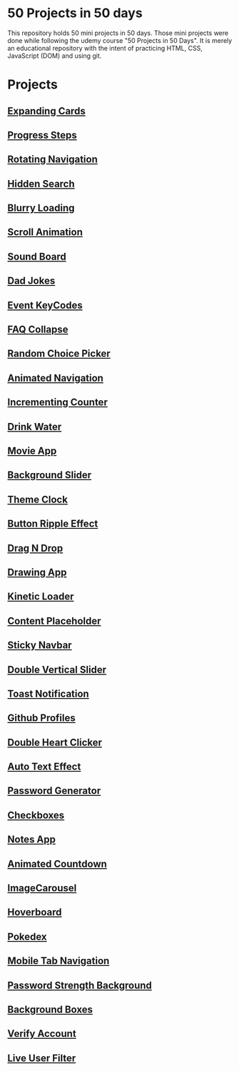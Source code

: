 # 50 Projects in 50 days

This repository holds 50 mini projects in 50 days. Those mini projects were done while following the udemy course "50 Projects in 50 Days". It is merely an educational repository with
the intent of practicing HTML, CSS, JavaScript (DOM) and using git.

# Projects

## [Expanding Cards](https://github.com/Tales-Andrade/50projects-50days/tree/main/ExpandingCards)

## [Progress Steps](https://github.com/Tales-Andrade/50projects-50days/tree/main/ProgressSteps)

## [Rotating Navigation](https://github.com/Tales-Andrade/50projects-50days/tree/main/RotatingNavigation)

## [Hidden Search](https://github.com/Tales-Andrade/50projects-50days/tree/main/HiddenSearch)

## [Blurry Loading](https://github.com/Tales-Andrade/50projects-50days/tree/main/BlurryLoading)

## [Scroll Animation](https://github.com/Tales-Andrade/50projects-50days/tree/main/ScrollAnimation)

## [Sound Board](https://github.com/Tales-Andrade/50projects-50days/tree/main/SoundBoard)

## [Dad Jokes](https://github.com/Tales-Andrade/50projects-50days/tree/main/DadJokes)

## [Event KeyCodes](https://github.com/Tales-Andrade/50projects-50days/tree/main/EventKeyCodes)

## [FAQ Collapse](https://github.com/Tales-Andrade/50projects-50days/tree/main/FAQCollapse)

## [Random Choice Picker](https://github.com/Tales-Andrade/50projects-50days/tree/main/RandomChoicePicker)

## [Animated Navigation](https://github.com/Tales-Andrade/50projects-50days/tree/main/AnimatedNavigation)

## [Incrementing Counter](https://github.com/Tales-Andrade/50projects-50days/tree/main/IncrementingCounter)

## [Drink Water](https://github.com/Tales-Andrade/50projects-50days/tree/main/DrinkWater)

## [Movie App](https://github.com/Tales-Andrade/50projects-50days/tree/main/MovieApp)

## [Background Slider](https://github.com/Tales-Andrade/50projects-50days/tree/main/BackgroundSlider)

## [Theme Clock](https://github.com/Tales-Andrade/50projects-50days/tree/main/ThemeClock)

## [Button Ripple Effect](https://github.com/Tales-Andrade/50projects-50days/tree/main/ButtonRippleEffect)

## [Drag N Drop](https://github.com/Tales-Andrade/50projects-50days/tree/main/DragNDrop)

## [Drawing App](https://github.com/Tales-Andrade/50projects-50days/tree/main/DrawingApp)

## [Kinetic Loader](https://github.com/Tales-Andrade/50projects-50days/tree/main/KineticLoader)

## [Content Placeholder](https://github.com/Tales-Andrade/50projects-50days/tree/main/ContentPlaceholder)

## [Sticky Navbar](https://github.com/Tales-Andrade/50projects-50days/tree/main/StickyNavbar)

## [Double Vertical Slider](https://github.com/Tales-Andrade/50projects-50days/tree/main/DoubleVerticalSlider)

## [Toast Notification](https://github.com/Tales-Andrade/50projects-50days/tree/main/ToastNotification)

## [Github Profiles](https://github.com/Tales-Andrade/50projects-50days/tree/main/GithubProfiles)

## [Double Heart Clicker](https://github.com/Tales-Andrade/50projects-50days/tree/main/DoubleHeartClicker)

## [Auto Text Effect](https://github.com/Tales-Andrade/50projects-50days/tree/main/AutoTextEffect)

## [Password Generator](https://github.com/Tales-Andrade/50projects-50days/tree/main/PasswordGenerator)

## [Checkboxes](https://github.com/Tales-Andrade/50projects-50days/tree/main/Checkboxes)

## [Notes App](https://github.com/Tales-Andrade/50projects-50days/tree/main/NotesApp)

## [Animated Countdown](https://github.com/Tales-Andrade/50projects-50days/tree/main/AnimatedCountdown)

## [ImageCarousel](https://github.com/Tales-Andrade/50projects-50days/tree/main/ImageCarousel)

## [Hoverboard](https://github.com/Tales-Andrade/50projects-50days/tree/main/Hoverboard)

## [Pokedex](https://github.com/Tales-Andrade/50projects-50days/tree/main/Pokedex)

## [Mobile Tab Navigation](https://github.com/Tales-Andrade/50projects-50days/tree/main/MobileTabNavigation)

## [Password Strength Background](https://github.com/Tales-Andrade/50projects-50days/tree/main/PasswordStrengthBackground)

## [Background Boxes](https://github.com/Tales-Andrade/50projects-50days/tree/main/BackgroundBoxes)

## [Verify Account](https://github.com/Tales-Andrade/50projects-50days/tree/main/VerifyAccount)

## [Live User Filter](https://github.com/Tales-Andrade/50projects-50days/tree/main/LiveUserFilter)